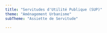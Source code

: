 ```yaml
---
title: "Servitudes d'Utilité Publique (SUP)"
theme: "Aménagement Urbanisme"
subTheme: "Assiette de Servitude"

---
```

